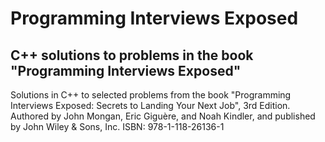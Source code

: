 # Programming Interviews Exposed
## C++ solutions to problems in the book "Programming Interviews Exposed"

Solutions in C++ to selected problems from the book "Programming Interviews Exposed: Secrets to Landing Your Next Job", 3rd Edition. 
Authored by John Mongan, Eric Giguère, and Noah Kindler, and published by John Wiley & Sons, Inc.
ISBN: 978-1-118-26136-1
